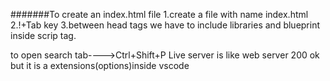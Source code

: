 #######To create an index.html file 
1.create a file with name index.html
2.!+Tab key
3.between head tags we have to include libraries and blueprint inside scrip tag.

to open search tab---->Ctrl+Shift+P
Live server is like web server 200 ok but it is a extensions(options)inside vscode
